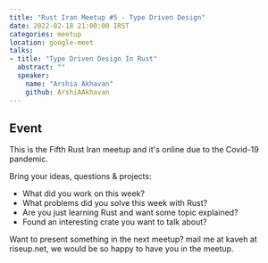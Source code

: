 ```yaml
---
title: "Rust Iran Meetup #5 - Type Driven Design"
date: 2022-02-18 21:00:00 IRST
categories: meetup 
location: google-meet
talks:
- title: "Type Driven Design In Rust"
  abstract: ""
  speaker:
    name: "Arshia Akhavan"
    github: ArshiAAkhavan
---
```


<!-- ## Recording
You can watch recording on Youtube: [Part 1](https://www.youtube.com/watch?v=hPkL5NHAcGA), [Part 2](https://www.youtube.com/watch?v=tjMK9vHIwfc) or
Aparat: [Part 1](https://www.aparat.com/v/Y8mj0), [Part 2](https://www.aparat.com/v/evtlY).
-->

## Event

This is the Fifth Rust Iran meetup and it's online due to the Covid-19
pandemic.

Bring your ideas, questions & projects:
- What did you work on this week?
- What problems did you solve this week with Rust?
- Are you just learning Rust and want some topic explained?
- Found an interesting crate you want to talk about?

Want to present something in the next meetup? mail me at kaveh at
riseup.net, we would be so happy to have you in the meetup.


